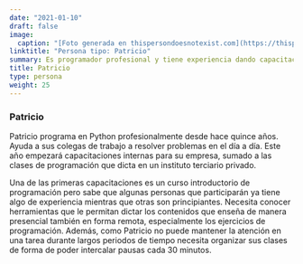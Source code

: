 ```yaml
---
date: "2021-01-10"
draft: false
image:
  caption: "[Foto generada en thispersondoesnotexist.com](https://thispersondoesnotexist.com/)"
linktitle: "Persona tipo: Patricio"
summary: Es programador profesional y tiene experiencia dando capacitaciones en su empresa.
title: Patricio
type: persona
weight: 25
---
```


### Patricio

Patricio programa en Python profesionalmente desde hace quince años. Ayuda a sus colegas de trabajo a resolver problemas en el día a día. Este año empezará capacitaciones internas para su empresa, sumado a las clases de programación que dicta en un instituto terciario privado.

Una de las primeras capacitaciones es un curso introductorio de programación pero sabe que algunas personas que participarán ya tiene algo de experiencia mientras que otras son principiantes. Necesita conocer herramientas que le permitan dictar los contenidos que enseña de manera presencial también en forma remota, especialmente los ejercicios de programación.  Además, como Patricio no puede mantener la atención en una tarea durante largos periodos de tiempo necesita organizar sus clases de forma de poder intercalar pausas cada 30 minutos.
